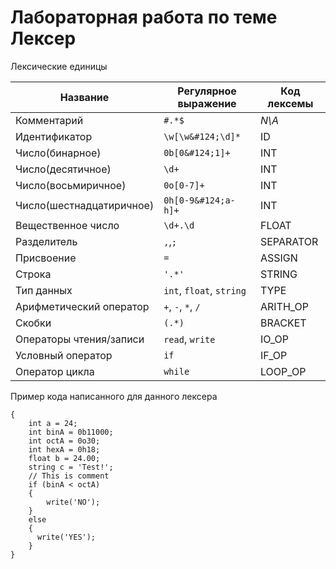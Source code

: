 # Лабораторная работа по теме Лексер

Лексические единицы

| Название                 | Регулярное выражение     | Код лексемы |
|--------------------------|--------------------------|-------------|
| Комментарий              | `#.*$`                   | *N\A*       |
| Идентификатор            | `\w[\w&#124;\d]*`        | ID          |
| Число(бинарное)          | `0b[0&#124;1]+`          | INT         |
| Число(десятичное)        | `\d+`                    | INT         |
| Число(восьмиричное)      | `0o[0-7]+`               | INT         |
| Число(шестнадцатиричное) | `0h[0-9&#124;a-h]+`      | INT         |
| Вещественное число       | `\d+.\d`                 | FLOAT       |
| Разделитель              | `,`,`;`                  | SEPARATOR   |
| Присвоение               | `=`                      | ASSIGN      |
| Строка                   | `'.*'`                   | STRING      |
| Тип данных               | `int`, `float`, `string` | TYPE        |
| Арифметический оператор  | `+`, `-`, `*`, `/`       | ARITH_OP    |
| Скобки                   | `(.*)`                   | BRACKET     |
| Операторы чтения/записи  | `read`, `write`          | IO_OP       |
| Условный оператор        | `if`                     | IF_OP       |
| Оператор цикла           | `while`                  | LOOP_OP     |

Пример кода написанного для данного лексера

```
{
    int a = 24;
    int binA = 0b11000;
    int octA = 0o30;
    int hexA = 0h18;
    float b = 24.00;
    string c = 'Test!';
    // This is comment
    if (binA < octA)
    {
        write('NO');
    }
    else
    {
      write('YES');
    }
}
```